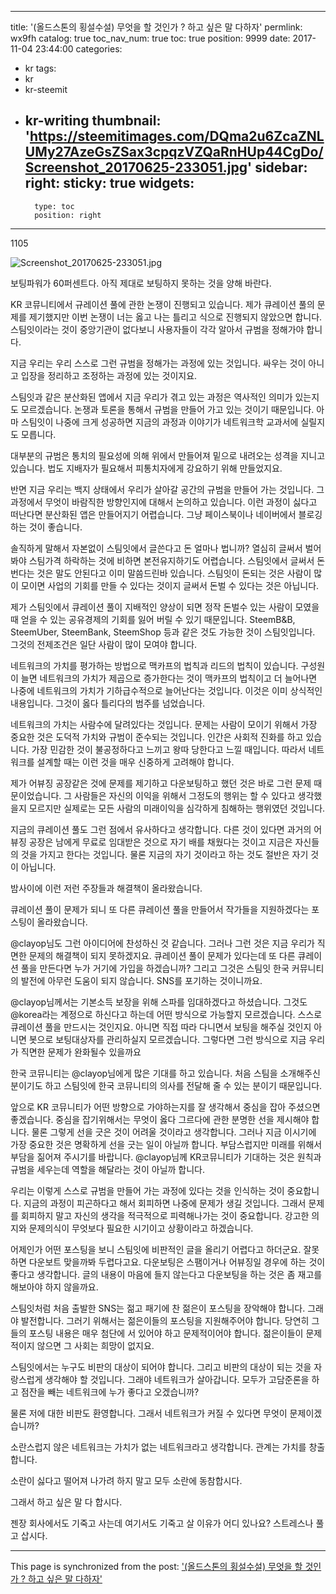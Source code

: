 
---
title: '(올드스톤의 횡설수설) 무엇을 할 것인가 ? 하고 싶은 말 다하자'
permlink: wx9fh
catalog: true
toc_nav_num: true
toc: true
position: 9999
date: 2017-11-04 23:44:00
categories:
- kr
tags:
- kr
- kr-steemit
- kr-writing
thumbnail: 'https://steemitimages.com/DQma2u6ZcaZNLUMy27AzeGsZSax3cpqzVZQaRnHUp44CgDo/Screenshot_20170625-233051.jpg'
sidebar:
    right:
        sticky: true
widgets:
    -
        type: toc
        position: right
---


1105

![Screenshot_20170625-233051.jpg](https://steemitimages.com/DQma2u6ZcaZNLUMy27AzeGsZSax3cpqzVZQaRnHUp44CgDo/Screenshot_20170625-233051.jpg)

보팅파워가 60퍼센트다. 아직 제대로 보팅하지 못하는 것을 양해 바란다. 

KR 코뮤니티에서 규레이션 풀에 관한 논쟁이 진행되고 있습니다. 제가 큐레이션 풀의 문제를 제기했지만 이번 논쟁이 너는 옳고 나는 틀리고 식으로 진행되지 않았으면 합니다. 스팀잇이라는 것이 중앙기관이 없다보니 사용자들이 각각 알아서 규범을 정해가야 합니다. 

지금 우리는 우리 스스로 그런 규범을 정해가는 과정에 있는 것입니다. 싸우는 것이 아니고 입장을 정리하고 조정하는 과정에 있는 것이지요.

스팀잇과 같은 분산화된 앱에서 지금 우리가 겪고 있는 과정은 역사적인 의미가 있는지도 모르겠습니다. 논쟁과 토론을 통해서 규범을 만들어 가고 있는 것이기 때문입니다. 아마 스팀잇이 나중에 크게 성공하면 지금의 과정과 이야기가 네트워크학 교과서에 실릴지도 모릅니다. 

대부분의 규범은 통치의 필요성에 의해 위에서 만들어져 밑으로 내려오는 성격을 지니고 있습니다. 법도 지배자가 필요해서 피통치자에게 강요하기 위해 만들었지요.

반면 지금 우리는 백지 상태에서 우리가 살아갈 공간의 규범을 만들어 가는 것입니다. 그 과정에서 무엇이 바람직한 방향인지에 대해서 논의하고 있습니다. 이런 과정이 싫다고 떠난다면 분산화된 앱은 만들어지기 어렵습니다. 그냥 페이스북이나 네이버에서 블로깅하는 것이 좋습니다. 

솔직하게 말해서 자본없이 스팀잇에서 글쓴다고 돈 얼마나 법니까? 열심히 글써서 벌어봐야 스팀가격 하락하는 것에 비하면 본전유지하기도 어렵습니다. 스팀잇에서 글써서 돈번다는 것은 말도 안된다고 이미 말씀드린바 있습니다. 스팀잇이 돈되는 것은 사람이 많이 모이면 사업의 기회를 만들 수 있다는 것이지 글써서 돈벌 수 있다는 것은 아닙니다. 

제가 스팀잇에서 큐레이션 풀이 지배적인 양상이 되면 정작 돈벌수 있는 사람이 모였을 때 얻을 수 있는 공유경제의 기회를 잃어 버릴 수 있기 때문입니다. SteemB&B, SteemUber, SteemBank, SteemShop 등과 같은 것도 가능한 것이 스팀잇입니다. 그것의 전제조건은 일단 사람이 많이 모여야 합니다. 

네트워크의 가치를 평가하는 방법으로 맥카프의 법칙과 리드의 법칙이 있습니다. 구성원이 늘면 네트워크의 가치가 제곱으로 증가한다는 것이 맥카프의 법칙이고 더 늘어나면 나중에 네트워크의 가치가 기하급수적으로 늘어난다는 것입니다. 이것은 이미 상식적인 내용입니다. 그것이 옳다 틀리다의 범주를 넘었습니다. 

네트워크의 가치는 사람수에 달려있다는 것입니다. 문제는 사람이 모이기 위해서 가장 중요한 것은 도덕적 가치와 규범이 준수되는 것입니다. 인간은 사회적 진화를 하고 있습니다. 가장 민감한 것이 불공정하다고 느끼고 왕따 당한다고 느낄 때입니다. 따라서 네트워크를 설계할 때는 이런 것을 매우 신중하게 고려해야 합니다. 

제가 어뷰징 공장같은 것에 문제를 제기하고 다운보팅하고 했던 것은 바로 그런 문제 때문이었습니다. 그 사람들은 자신의 이익을 위해서 그정도의 행위는 할 수 있다고 생각했을지 모르지만 실제로는 모든 사람의 미래이익을 심각하게 침해하는 행위였던 것입니다. 

지금의 큐레이션 풀도 그런 점에서 유사하다고 생각합니다. 다른 것이 있다면 과거의 어뷰징 공장은 남에게 무료로 임대받은 것으로 자기 배를 채웠다는 것이고 지금은 자신들의 것을 가지고 한다는 것입니다. 물론 지금의 자기 것이라고 하는 것도 절반은 자기 것이 아닙니다. 

밤사이에 이런 저런 주장들과 해결책이 올라왔습니다. 

큐레이션 풀이 문제가 되니 또 다른 큐레이션 풀을 만들어서 작가들을 지원하겠다는 포스팅이 올라왔습니다. 

@clayop님도 그런 아이디어에 찬성하신 것 같습니다. 그러나 그런 것은  지금 우리가 직면한 문제의 해결책이 되지 못하겠지요. 큐레이션 풀이 문제가 있다는데 또 다른 큐레이션 풀을 만든다면 누가 거기에 가입을 하겠습니까? 그리고 그것은 스팀잇 한국 커뮤니티의 발전에 아무런 도움이 되지 않습니다. SNS를 포기하는 것이니까요.

@clayop님께서는 기본소득 보장을 위해 스파를 임대하겠다고 하셨습니다. 그것도 @korea라는 계정으로 하신다고 하는데 어떤 방식으로 가능할지 모르겠습니다. 스스로 큐레이션 풀을 만드시는 것인지요. 아니면 직접 따라 다니면서 보팅을 해주실 것인지 아니면 봇으로 보팅대상자를 관리하실지 모르겠습니다. 그렇다면 그런 방식으로 지금 우리가 직면한 문제가 완화될수 있을까요

한국 코뮤니티는 @clayop님에게 많은 기대를 하고 있습니다. 처음 스팀을 소개해주신 분이기도 하고 스팀잇에 한국 코뮤니티의 의사를 전달해 줄 수 있는 분이기 때문입니다. 

앞으로 KR 코뮤니티가 어떤 방향으로 가야하는지를 잘 생각해서 중심을 잡아 주셨으면 좋겠습니다. 중심을 잡기위해서는 무엇이 옳다 그르다에 관한 분명한 선을 제시해야 합니다. 물론 그렇게 선을 긋은 것이 어려울 것이라고 생각합니다. 그러나 지금 이시기에 가장 중요한 것은 명확하게 선을 긋는 일이 아닐까 합니다. 부담스럽지만 미래를 위해서 부담을 짊어져 주시기를 바랍니다. @clayop님께 KR코뮤니티가 기대하는 것은 원칙과 규범을 세우는데 역할을 해달라는 것이 아닐까 합니다.  

우리는 이렇게 스스로 규범을 만들어 가는 과정에 있다는 것을 인식하는 것이 중요합니다. 지금의 과정이 피곤하다고 해서 회피하면 나중에 문제가 생길 것입니다. 그래서 문제를 회피하지 말고 자신의 생각을 적극적으로 피력해나가는 것이 중요합니다. 강고한 의지와 문제의식이 무엇보다 필요한 시기이고 상황이라고 하겠습니다. 

어제인가 어떤 포스팅을 보니 스팀잇에 비판적인 글을 올리기 어렵다고 하더군요. 잘못하면 다운보트 맞을까봐 두렵다고요. 다운보팅은 스팸이거나 어뷰징일 경우에 하는 것이 좋다고 생각합니다. 글의 내용이 마음에 들지 않는다고 다운보팅을 하는 것은 좀 재고를 해보아야 하지 않을까요.

스팀잇처럼 처음 출발한 SNS는 젊고 패기에 찬 젊은이 포스팅을 장악해야 합니다. 그래야 발전합니다. 그러기 위해서는 젊은이들의 포스팅을 지원해주어야 합니다. 당연히 그들의 포스팅 내용은 매우 첨단에 서 있어야 하고 문제적이어야 합니다. 젊은이들이 문제적이지 않으면 그 사회는 희망이 없지요. 

스팀잇에서는 누구도 비판의 대상이 되어야 합니다. 그리고 비판의 대상이 되는 것을 자랑스럽게 생각해야 할 것입니다. 그래야 네트워크가 살아갑니다. 모두가 고담준론을 하고 점잔을 빼는 네트워크에 누가 좋다고 오겠습니까? 

물론 저에 대한 비판도 환영합니다. 그래서 네트워크가 커질 수 있다면 무엇이 문제이겠습니까? 

소란스럽지 않은 네트워크는 가치가 없는 네트워크라고 생각합니다. 
관계는 가치를 창출합니다.  

소란이 싫다고 떨어져 나가려 하지 말고 모두 소란에 동참합시다. 

그래서 하고 싶은 말 다 합시다. 

젠장 회사에서도 기죽고 사는데 여기서도 기죽고 살 이유가 어디 있나요? 
스트레스나 풀고 삽시다.

- - -

This page is synchronized from the post: ['(올드스톤의 횡설수설) 무엇을 할 것인가 ? 하고 싶은 말 다하자'](https://steemit.com/@oldstone/wx9fh)
